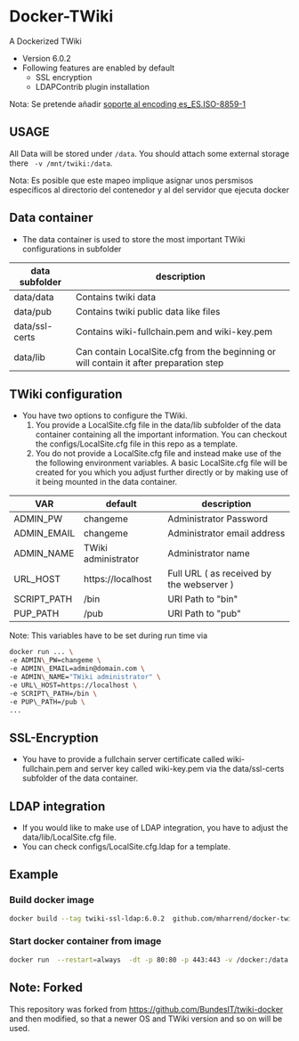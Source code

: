 # Docker-TWiki
A Dockerized TWiki
* Version 6.0.2
* Following features are enabled by default
  * SSL encryption
  * LDAPContrib plugin installation

Nota: Se pretende añadir [soporte al encoding es_ES.ISO-8859-1](https://github.com/softalks/wiki/wiki/EsEsIso88591)

## USAGE
All Data will be stored under `/data`. You should attach some
external storage there ` -v /mnt/twiki:/data`.

Nota: Es posible que este mapeo implique asignar unos persmisos específicos al directorio del contenedor y al del servidor que ejecuta docker

## Data container
* The data container is used to store the most important TWiki configurations in subfolder

| data subfolder |    description            |
|---------------|-----------------------|
| data/data      | Contains twiki data       |
| data/pub       | Contains twiki public data like files |
| data/ssl-certs | Contains wiki-fullchain.pem and wiki-key.pem |
| data/lib | Can contain LocalSite.cfg from the beginning or will contain it after preparation step |

##  TWiki configuration 
* You have two options to configure the TWiki.
  1. You provide a LocalSite.cfg file in the data/lib subfolder of the data container containing all the important information. You can checkout the configs/LocalSite.cfg file in this repo as a template.
  2. You do not provide a LocalSite.cfg file and instead make use of the the following environment variables. A basic LocalSite.cfg file will be created for you which you adjust further directly or by making use of it being mounted in the data container.

|   VAR         |    default            | description            |
|---------------|-----------------------|------------------------|
| ADMIN\_PW     | changeme              | Administrator Password |
| ADMIN\_EMAIL  | changeme              | Administrator email address |
| ADMIN\_NAME   | TWiki administrator   | Administrator name |
| URL\_HOST     | https://localhost   | Full URL ( as received by the webserver ) |
| SCRIPT\_PATH  | /bin                  | URI Path to "bin"      |
| PUP\_PATH     | /pub                  | URI Path to "pub"      |
Note: This variables have to be set during run time via 
```bash
docker run ... \
-e ADMIN\_PW=changeme \
-e ADMIN\_EMAIL=admin@domain.com \
-e ADMIN\_NAME="TWiki administrator" \
-e URL\_HOST=https://localhost \
-e SCRIPT\_PATH=/bin \
-e PUP\_PATH=/pub \
...
```

## SSL-Encryption
* You have to provide a fullchain server certificate called wiki-fullchain.pem and server key called wiki-key.pem via the data/ssl-certs subfolder of the data container.

## LDAP integration
* If you would like to make use of LDAP integration, you have to adjust the data/lib/LocalSite.cfg file.
* You can check configs/LocalSite.cfg.ldap for a template.


## Example

### Build docker image
```bash
docker build --tag twiki-ssl-ldap:6.0.2  github.com/mharrend/docker-twiki
```

### Start docker container from image
```bash
docker run  --restart=always  -dt -p 80:80 -p 443:443 -v /docker:/data twiki-ssl-ldap:6.0.2
```

## Note: Forked
This repository was forked from https://github.com/BundesIT/twiki-docker and then modified, so that a newer OS and TWiki version and so on will be used.
